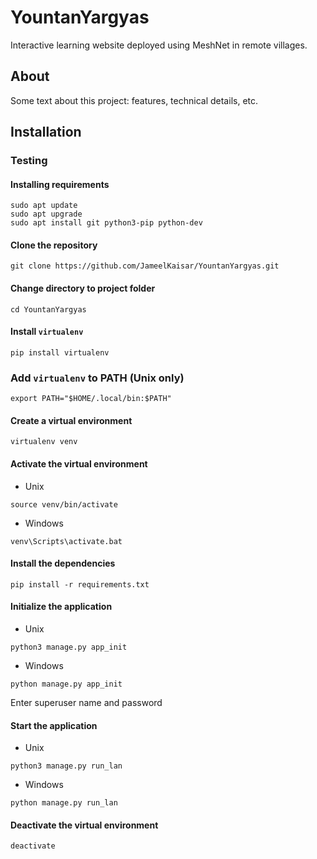 # YountanYargyas
Interactive learning website deployed using MeshNet in remote villages.


## About
Some text about this project: features, technical details, etc.


## Installation

### Testing

#### Installing requirements
```
sudo apt update
sudo apt upgrade
sudo apt install git python3-pip python-dev
```

#### Clone the repository
```
git clone https://github.com/JameelKaisar/YountanYargyas.git
```

#### Change directory to project folder
```
cd YountanYargyas
```

#### Install `virtualenv`
```
pip install virtualenv
```

### Add `virtualenv` to PATH (Unix only)
```
export PATH="$HOME/.local/bin:$PATH"
```

#### Create a virtual environment
```
virtualenv venv
```

#### Activate the virtual environment
- Unix
```
source venv/bin/activate
```
- Windows
```
venv\Scripts\activate.bat
```

#### Install the dependencies
```
pip install -r requirements.txt
```

#### Initialize the application
- Unix
```
python3 manage.py app_init
```
- Windows
```
python manage.py app_init
```
Enter superuser name and password

#### Start the application
- Unix
```
python3 manage.py run_lan
```
- Windows
```
python manage.py run_lan
```

#### Deactivate the virtual environment
```
deactivate
```
